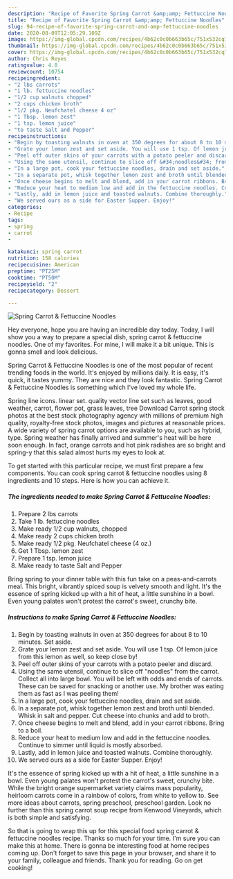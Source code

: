```yaml
---
description: "Recipe of Favorite Spring Carrot &amp;amp; Fettuccine Noodles"
title: "Recipe of Favorite Spring Carrot &amp;amp; Fettuccine Noodles"
slug: 94-recipe-of-favorite-spring-carrot-and-amp-fettuccine-noodles
date: 2020-08-09T12:05:29.109Z
image: https://img-global.cpcdn.com/recipes/4b62c0c0b663b65c/751x532cq70/spring-carrot-fettuccine-noodles-recipe-main-photo.jpg
thumbnail: https://img-global.cpcdn.com/recipes/4b62c0c0b663b65c/751x532cq70/spring-carrot-fettuccine-noodles-recipe-main-photo.jpg
cover: https://img-global.cpcdn.com/recipes/4b62c0c0b663b65c/751x532cq70/spring-carrot-fettuccine-noodles-recipe-main-photo.jpg
author: Chris Reyes
ratingvalue: 4.8
reviewcount: 10754
recipeingredient:
- "2 lbs carrots"
- "1 lb. fettuccine noodles"
- "1/2 cup walnuts chopped"
- "2 cups chicken broth"
- "1/2 pkg. Neufchatel cheese 4 oz"
- "1 Tbsp. lemon zest"
- "1 tsp. lemon juice"
- "to taste Salt and Pepper"
recipeinstructions:
- "Begin by toasting walnuts in oven at 350 degrees for about 8 to 10 minutes. Set aside."
- "Grate your lemon zest and set aside. You will use 1 tsp. Of lemon juice from this lemon as well, so keep close by!"
- "Peel off outer skins of your carrots with a potato peeler and discard."
- "Using the same utensil, continue to slice off &#34;noodles&#34; from the carrot. Collect all into large bowl. You will be left with odds and ends of carrots. These can be saved for snacking or another use. My brother was eating them as fast as I was peeling them!"
- "In a large pot, cook your fettuccine noodles, drain and set aside."
- "In a separate pot, whisk together lemon zest and broth until blended. Whisk in salt and pepper. Cut cheese into chunks and add to broth."
- "Once cheese begins to melt and blend, add in your carrot ribbons. Bring to a boil."
- "Reduce your heat to medium low and add in the fettuccine noodles. Continue to simmer until liquid is mostly absorbed."
- "Lastly, add in lemon juice and toasted walnuts. Combine thoroughly."
- "We served ours as a side for Easter Supper. Enjoy!"
categories:
- Recipe
tags:
- spring
- carrot
- 

katakunci: spring carrot  
nutrition: 158 calories
recipecuisine: American
preptime: "PT25M"
cooktime: "PT50M"
recipeyield: "2"
recipecategory: Dessert

---
```



![Spring Carrot &amp; Fettuccine Noodles](https://img-global.cpcdn.com/recipes/4b62c0c0b663b65c/751x532cq70/spring-carrot-fettuccine-noodles-recipe-main-photo.jpg)

Hey everyone, hope you are having an incredible day today. Today, I will show you a way to prepare a special dish, spring carrot &amp; fettuccine noodles. One of my favorites. For mine, I will make it a bit unique. This is gonna smell and look delicious.

Spring Carrot &amp; Fettuccine Noodles is one of the most popular of recent trending foods in the world. It's enjoyed by millions daily. It is easy, it's quick, it tastes yummy. They are nice and they look fantastic. Spring Carrot &amp; Fettuccine Noodles is something which I've loved my whole life.

Spring line icons. linear set. quality vector line set such as leaves, good weather, carrot, flower pot, grass leaves, tree Download Carrot spring stock photos at the best stock photography agency with millions of premium high quality, royalty-free stock photos, images and pictures at reasonable prices. A wide variety of spring carrot options are available to you, such as hybrid, type. Spring weather has finally arrived and summer&#39;s heat will be here soon enough. In fact, orange carrots and hot pink radishes are so bright and spring-y that this salad almost hurts my eyes to look at.


To get started with this particular recipe, we must first prepare a few components. You can cook spring carrot &amp; fettuccine noodles using 8 ingredients and 10 steps. Here is how you can achieve it.

<!--inarticleads1-->

##### The ingredients needed to make Spring Carrot &amp; Fettuccine Noodles:

1. Prepare 2 lbs carrots
1. Take 1 lb. fettuccine noodles
1. Make ready 1/2 cup walnuts, chopped
1. Make ready 2 cups chicken broth
1. Make ready 1/2 pkg. Neufchatel cheese (4 oz.)
1. Get 1 Tbsp. lemon zest
1. Prepare 1 tsp. lemon juice
1. Make ready to taste Salt and Pepper


Bring spring to your dinner table with this fun take on a peas-and-carrots meal. This bright, vibrantly spiced soup is velvety smooth and light. It&#39;s the essence of spring kicked up with a hit of heat, a little sunshine in a bowl. Even young palates won&#39;t protest the carrot&#39;s sweet, crunchy bite. 

<!--inarticleads2-->

##### Instructions to make Spring Carrot &amp; Fettuccine Noodles:

1. Begin by toasting walnuts in oven at 350 degrees for about 8 to 10 minutes. Set aside.
1. Grate your lemon zest and set aside. You will use 1 tsp. Of lemon juice from this lemon as well, so keep close by!
1. Peel off outer skins of your carrots with a potato peeler and discard.
1. Using the same utensil, continue to slice off &#34;noodles&#34; from the carrot. Collect all into large bowl. You will be left with odds and ends of carrots. These can be saved for snacking or another use. My brother was eating them as fast as I was peeling them!
1. In a large pot, cook your fettuccine noodles, drain and set aside.
1. In a separate pot, whisk together lemon zest and broth until blended. Whisk in salt and pepper. Cut cheese into chunks and add to broth.
1. Once cheese begins to melt and blend, add in your carrot ribbons. Bring to a boil.
1. Reduce your heat to medium low and add in the fettuccine noodles. Continue to simmer until liquid is mostly absorbed.
1. Lastly, add in lemon juice and toasted walnuts. Combine thoroughly.
1. We served ours as a side for Easter Supper. Enjoy!


It&#39;s the essence of spring kicked up with a hit of heat, a little sunshine in a bowl. Even young palates won&#39;t protest the carrot&#39;s sweet, crunchy bite. While the bright orange supermarket variety claims mass popularity, heirloom carrots come in a rainbow of colors, from white to yellow to. See more ideas about carrots, spring preschool, preschool garden. Look no further than this spring carrot soup recipe from Kenwood Vineyards, which is both simple and satisfying. 

So that is going to wrap this up for this special food spring carrot &amp; fettuccine noodles recipe. Thanks so much for your time. I'm sure you can make this at home. There is gonna be interesting food at home recipes coming up. Don't forget to save this page in your browser, and share it to your family, colleague and friends. Thank you for reading. Go on get cooking!
